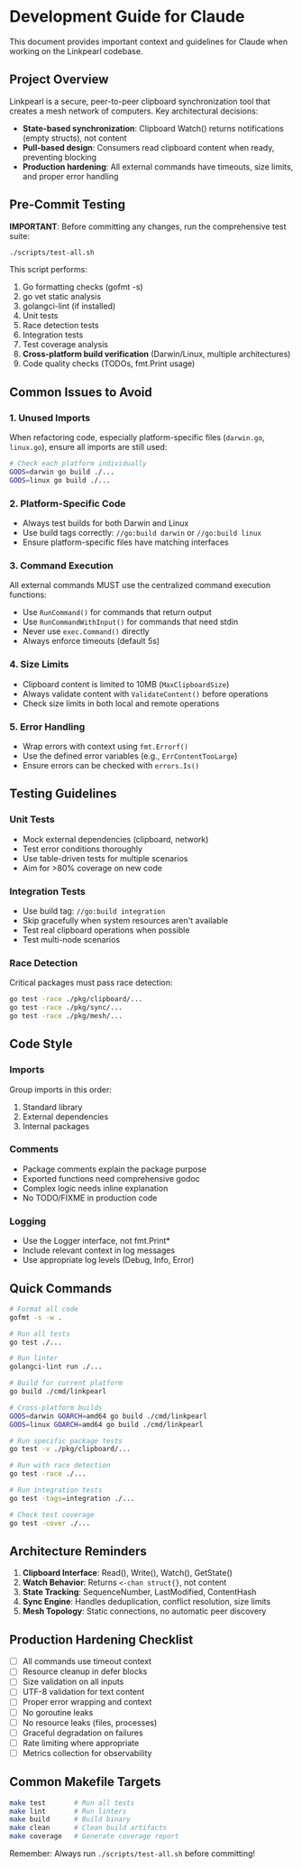 # Development Guide for Claude

This document provides important context and guidelines for Claude when working on the Linkpearl codebase.

## Project Overview

Linkpearl is a secure, peer-to-peer clipboard synchronization tool that creates a mesh network of computers. Key architectural decisions:

- **State-based synchronization**: Clipboard Watch() returns notifications (empty structs), not content
- **Pull-based design**: Consumers read clipboard content when ready, preventing blocking
- **Production hardening**: All external commands have timeouts, size limits, and proper error handling

## Pre-Commit Testing

**IMPORTANT**: Before committing any changes, run the comprehensive test suite:

```bash
./scripts/test-all.sh
```

This script performs:
1. Go formatting checks (gofmt -s)
2. go vet static analysis
3. golangci-lint (if installed)
4. Unit tests
5. Race detection tests
6. Integration tests
7. Test coverage analysis
8. **Cross-platform build verification** (Darwin/Linux, multiple architectures)
9. Code quality checks (TODOs, fmt.Print usage)

## Common Issues to Avoid

### 1. Unused Imports
When refactoring code, especially platform-specific files (`darwin.go`, `linux.go`), ensure all imports are still used:
```bash
# Check each platform individually
GOOS=darwin go build ./...
GOOS=linux go build ./...
```

### 2. Platform-Specific Code
- Always test builds for both Darwin and Linux
- Use build tags correctly: `//go:build darwin` or `//go:build linux`
- Ensure platform-specific files have matching interfaces

### 3. Command Execution
All external commands MUST use the centralized command execution functions:
- Use `RunCommand()` for commands that return output
- Use `RunCommandWithInput()` for commands that need stdin
- Never use `exec.Command()` directly
- Always enforce timeouts (default 5s)

### 4. Size Limits
- Clipboard content is limited to 10MB (`MaxClipboardSize`)
- Always validate content with `ValidateContent()` before operations
- Check size limits in both local and remote operations

### 5. Error Handling
- Wrap errors with context using `fmt.Errorf()`
- Use the defined error variables (e.g., `ErrContentTooLarge`)
- Ensure errors can be checked with `errors.Is()`

## Testing Guidelines

### Unit Tests
- Mock external dependencies (clipboard, network)
- Test error conditions thoroughly
- Use table-driven tests for multiple scenarios
- Aim for >80% coverage on new code

### Integration Tests
- Use build tag: `//go:build integration`
- Skip gracefully when system resources aren't available
- Test real clipboard operations when possible
- Test multi-node scenarios

### Race Detection
Critical packages must pass race detection:
```bash
go test -race ./pkg/clipboard/...
go test -race ./pkg/sync/...
go test -race ./pkg/mesh/...
```

## Code Style

### Imports
Group imports in this order:
1. Standard library
2. External dependencies
3. Internal packages

### Comments
- Package comments explain the package purpose
- Exported functions need comprehensive godoc
- Complex logic needs inline explanation
- No TODO/FIXME in production code

### Logging
- Use the Logger interface, not fmt.Print*
- Include relevant context in log messages
- Use appropriate log levels (Debug, Info, Error)

## Quick Commands

```bash
# Format all code
gofmt -s -w .

# Run all tests
go test ./...

# Run linter
golangci-lint run ./...

# Build for current platform
go build ./cmd/linkpearl

# Cross-platform builds
GOOS=darwin GOARCH=amd64 go build ./cmd/linkpearl
GOOS=linux GOARCH=amd64 go build ./cmd/linkpearl

# Run specific package tests
go test -v ./pkg/clipboard/...

# Run with race detection
go test -race ./...

# Run integration tests
go test -tags=integration ./...

# Check test coverage
go test -cover ./...
```

## Architecture Reminders

1. **Clipboard Interface**: Read(), Write(), Watch(), GetState()
2. **Watch Behavior**: Returns `<-chan struct{}`, not content
3. **State Tracking**: SequenceNumber, LastModified, ContentHash
4. **Sync Engine**: Handles deduplication, conflict resolution, size limits
5. **Mesh Topology**: Static connections, no automatic peer discovery

## Production Hardening Checklist

- [ ] All commands use timeout context
- [ ] Resource cleanup in defer blocks
- [ ] Size validation on all inputs
- [ ] UTF-8 validation for text content
- [ ] Proper error wrapping and context
- [ ] No goroutine leaks
- [ ] No resource leaks (files, processes)
- [ ] Graceful degradation on failures
- [ ] Rate limiting where appropriate
- [ ] Metrics collection for observability

## Common Makefile Targets

```bash
make test       # Run all tests
make lint       # Run linters
make build      # Build binary
make clean      # Clean build artifacts
make coverage   # Generate coverage report
```

Remember: Always run `./scripts/test-all.sh` before committing!
